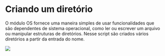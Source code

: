# Criando um diretório
O módulo OS fornece uma maneira simples de usar funcionalidades que são dependentes de sistema operacional, como ler ou escrever um arquivo ou manipular estruturas de diretórios. 
Nesse script são criados vários diretórios a partir da entrada do nome.

![](http://dwebkit.esy.es/repositorio/python-logo-3.6.gif)
